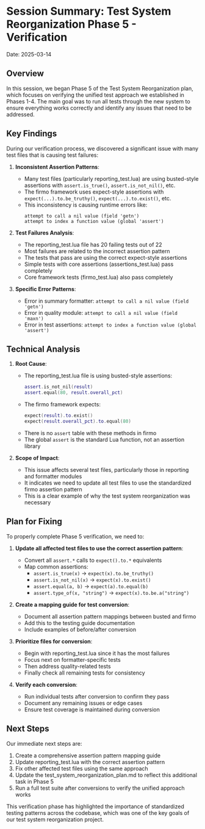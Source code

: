 # Session Summary: Test System Reorganization Phase 5 - Verification

Date: 2025-03-14

## Overview

In this session, we began Phase 5 of the Test System Reorganization plan, which focuses on verifying the unified test approach we established in Phases 1-4. The main goal was to run all tests through the new system to ensure everything works correctly and identify any issues that need to be addressed.

## Key Findings

During our verification process, we discovered a significant issue with many test files that is causing test failures:

1. **Inconsistent Assertion Patterns**:
   - Many test files (particularly reporting_test.lua) are using busted-style assertions with `assert.is_true()`, `assert.is_not_nil()`, etc.
   - The firmo framework uses expect-style assertions with `expect(...).to.be_truthy()`, `expect(...).to.exist()`, etc.
   - This inconsistency is causing runtime errors like:
     ```
     attempt to call a nil value (field 'getn')
     attempt to index a function value (global 'assert')
     ```

2. **Test Failures Analysis**:
   - The reporting_test.lua file has 20 failing tests out of 22
   - Most failures are related to the incorrect assertion pattern
   - The tests that pass are using the correct expect-style assertions
   - Simple tests with core assertions (assertions_test.lua) pass completely
   - Core framework tests (firmo_test.lua) also pass completely

3. **Specific Error Patterns**:
   - Error in summary formatter: `attempt to call a nil value (field 'getn')`
   - Error in quality module: `attempt to call a nil value (field 'maxn')`
   - Error in test assertions: `attempt to index a function value (global 'assert')`

## Technical Analysis

1. **Root Cause**:
   - The reporting_test.lua file is using busted-style assertions:
     ```lua
     assert.is_not_nil(result)
     assert.equal(80, result.overall_pct)
     ```
   - The firmo framework expects:
     ```lua
     expect(result).to.exist()
     expect(result.overall_pct).to.equal(80)
     ```
   - There is no `assert` table with these methods in firmo
   - The global `assert` is the standard Lua function, not an assertion library

2. **Scope of Impact**:
   - This issue affects several test files, particularly those in reporting and formatter modules
   - It indicates we need to update all test files to use the standardized firmo assertion pattern
   - This is a clear example of why the test system reorganization was necessary

## Plan for Fixing

To properly complete Phase 5 verification, we need to:

1. **Update all affected test files to use the correct assertion pattern**:
   - Convert all `assert.*` calls to `expect().to.*` equivalents
   - Map common assertions:
     - `assert.is_true(x)` → `expect(x).to.be_truthy()`
     - `assert.is_not_nil(x)` → `expect(x).to.exist()`
     - `assert.equal(a, b)` → `expect(a).to.equal(b)`
     - `assert.type_of(x, "string")` → `expect(x).to.be.a("string")`

2. **Create a mapping guide for test conversion**:
   - Document all assertion pattern mappings between busted and firmo
   - Add this to the testing guide documentation
   - Include examples of before/after conversion

3. **Prioritize files for conversion**:
   - Begin with reporting_test.lua since it has the most failures
   - Focus next on formatter-specific tests
   - Then address quality-related tests
   - Finally check all remaining tests for consistency

4. **Verify each conversion**:
   - Run individual tests after conversion to confirm they pass
   - Document any remaining issues or edge cases
   - Ensure test coverage is maintained during conversion

## Next Steps

Our immediate next steps are:

1. Create a comprehensive assertion pattern mapping guide
2. Update reporting_test.lua with the correct assertion pattern
3. Fix other affected test files using the same approach
4. Update the test_system_reorganization_plan.md to reflect this additional task in Phase 5
5. Run a full test suite after conversions to verify the unified approach works

This verification phase has highlighted the importance of standardized testing patterns across the codebase, which was one of the key goals of our test system reorganization project.